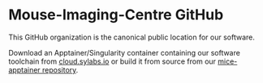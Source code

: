 # Mouse-Imaging-Centre GitHub

This GitHub organization is the canonical public location for our software.

Download an Apptainer/Singularity container containing our software toolchain from [cloud.sylabs.io](https://cloud.sylabs.io/library/bcdarwin/mice/mice.sif) or build it from source from our [mice-apptainer repository](https://github.com/Mouse-Imaging-Centre/mice-apptainer).
